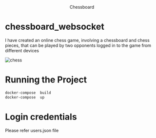 <p align="center">
  <p align="center">

  </p>
  <p align="center">
    Chessboard
  </p>
</p>

# chessboard_websocket
I have created an online chess game, involving a chessboard and chess pieces, that can be played by two opponents logged in to the game from different devices

![chess](https://user-images.githubusercontent.com/81521780/208849177-2b3717bf-1af7-4fac-a4db-ec0d82215e79.png)


# Running the Project

```bash
docker-compose  build
docker-compose  up
```
# Login credentials

Please refer users.json file
